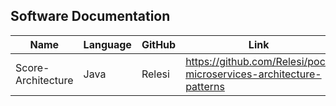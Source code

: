 ## Software Documentation

|Name|Language|GitHub|Link|
|----------|---------------------------|------------------|-------------------------------|
|Score-Architecture|Java|Relesi|https://github.com/Relesi/poc-microservices-architecture-patterns|




  
    
 






<!-- <table>
  <tr>
    <td width="50%" align="center" vertical-align="middle">
      <img src="https://github-readme-stats.vercel.app/api?username=Relesi&theme=chartreuse&show_icons=true&hide_border=true" />
    </td>
   
  </tr>

</table> -->








